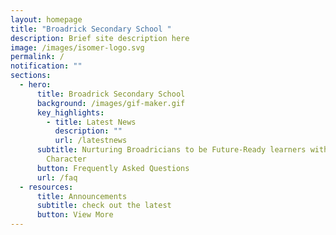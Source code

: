 ```yaml
---
layout: homepage
title: "Broadrick Secondary School "
description: Brief site description here
image: /images/isomer-logo.svg
permalink: /
notification: ""
sections:
  - hero:
      title: Broadrick Secondary School
      background: /images/gif-maker.gif
      key_highlights:
        - title: Latest News
          description: ""
          url: /latestnews
      subtitle: Nurturing Broadricians to be Future-Ready learners with Strength of
        Character
      button: Frequently Asked Questions
      url: /faq
  - resources:
      title: Announcements
      subtitle: check out the latest
      button: View More
---
```

